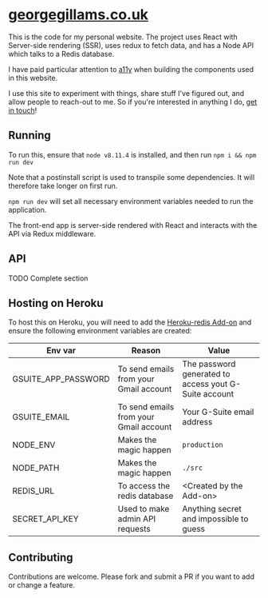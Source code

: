 # [georgegillams.co.uk](https://www.georgegillams.co.uk/)

This is the code for my personal website. The project uses React with Server-side rendering (SSR), uses redux to fetch data, and has a Node API which talks to a Redis database.

I have paid particular attention to [a11y](https://a11yproject.com) when building the components used in this website.

I use this site to experiment with things, share stuff I've figured out, and allow people to reach-out to me. So if you're interested in anything I do, [get in touch](https://www.georgegillams.co.uk/contact)!

## Running
To run this, ensure that `node v8.11.4` is installed, and then run `npm i && npm run dev`

Note that a postinstall script is used to transpile some dependencies. It will therefore take longer on first run.

`npm run dev` will set all necessary environment variables needed to run the application.

The front-end app is server-side rendered with React and interacts with the API via Redux middleware.

## API
TODO Complete section

## Hosting on Heroku
To host this on Heroku, you will need to add the [Heroku-redis Add-on](https://devcenter.heroku.com/articles/heroku-redis) and ensure the following environment variables are created:

| Env var             | Reason                                 | Value                                                |
| ------------------- | -------------------------------------- | -----------------------------------------------------|
| GSUITE_APP_PASSWORD | To send emails from your Gmail account | The password generated to access yout G-Suite account|
| GSUITE_EMAIL        | To send emails from your Gmail account | Your G-Suite email address                           |
| NODE_ENV            | Makes the magic happen                 | `production`                                         |
| NODE_PATH           | Makes the magic happen                 | `./src`                                              |
| REDIS_URL           | To access the redis database           | \<Created by the Add-on\>                            |
| SECRET_API_KEY      | Used to make admin API requests        | Anything secret and impossible to guess              |

## Contributing
Contributions are welcome. Please fork and submit a PR if you want to add or change a feature.

